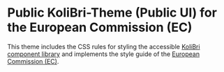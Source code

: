 # Public KoliBri-Theme (Public UI) for the European Commission (EC)

This theme includes the CSS rules for styling the accessible [KoliBri component library](https://public-ui.github.io/) and implements the style guide of the [European Commission (EC)](https://ec.europa.eu/component-library/ec/).
